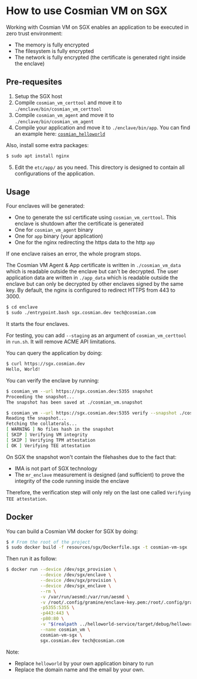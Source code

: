 # How to use Cosmian VM on SGX

Working with Cosmian VM on SGX enables an application to be executed in zero trust environment: 
- The memory is fully encrypted
- The filesystem is fully encrypted
- The network is fully encrypted (the certificate is generated right inside the enclave)

## Pre-requesites

1. Setup the SGX host
2. Compile `cosmian_vm_certtool` and move it to `./enclave/bin/cosmian_vm_certtool`
3. Compile `cosmian_vm_agent` and move it to `./enclave/bin/cosmian_vm_agent`
4. Compile your application and move it to `./enclave/bin/app`. You can find an example here: [`cosmian_helloworld`](https://github.com/Cosmian/helloworld-service)

Also, install some extra packages:

```sh
$ sudo apt install nginx
```
5. Edit the `etc/app/` as you need. This directory is designed to contain all configurations of the application. 

## Usage

Four enclaves will be generated:
- One to generate the ssl certificate using `cosmian_vm_certtool`. This enclave is shutdown after the certificate is generated
- One for `cosmian_vm_agent` binary
- One for `app` binary (your application)
- One for the nginx redirecting the https data to the http `app`

If one enclave raises an error, the whole program stops. 

The Cosmian VM Agent & App certificate is written in `./cosmian_vm_data` which is readable outside the enclave but can't be decrypted. 
The user application data are written in `./app_data` which is readable outside the enclave but can only be decrypted by other enclaves signed by the same key. 
By default, the nginx is configured to redirect HTTPS from 443 to 3000. 

```sh
$ cd enclave
$ sudo ./entrypoint.bash sgx.cosmian.dev tech@cosmian.com
```

It starts the four enclaves. 

For testing, you can add `--staging` as an argument of `cosmian_vm_certtool` in `run.sh`. It will remove ACME API limitations.

You can query the application by doing:

```sh
$ curl https://sgx.cosmian.dev
Hello, World!
```

You can verify the enclave by running:

```sh
$ cosmian_vm --url https://sgx.cosmian.dev:5355 snapshot 
Proceeding the snapshot...
The snapshot has been saved at ./cosmian_vm.snapshot

$ cosmian_vm --url https://sgx.cosmian.dev:5355 verify --snapshot ./cosmian_vm.snapshot
Reading the snapshot...
Fetching the collaterals...
[ WARNING ] No files hash in the snapshot
[ SKIP ] Verifying VM integrity
[ SKIP ] Verifying TPM attestation
[ OK ] Verifying TEE attestation
```

On SGX the snapshot won't contain the filehashes due to the fact that:
- IMA is not part of SGX technology
- The `mr_enclave` measurement is designed (and sufficient) to prove the integrity of the code running inside the enclave

Therefore, the verification step will only rely on the last one called `Verifying TEE attestation`.

## Docker

You can build a Cosmian VM docker for SGX by doing:

```sh
$ # From the root of the project
$ sudo docker build -f resources/sgx/Dockerfile.sgx -t cosmian-vm-sgx .
```

Then run it as follow:

```sh
$ docker run --device /dev/sgx_provision \
             --device /dev/sgx/enclave \
             --device /dev/sgx/provision \
             --device /dev/sgx_enclave \
             --rm \
             -v /var/run/aesmd:/var/run/aesmd \
             -v /root/.config/gramine/enclave-key.pem:/root/.config/gramine/enclave-key.pem \
             -p5355:5355 \
             -p443:443 \
             -p80:80 \
             -v "$(realpath ../helloworld-service/target/debug/helloworld)":/root/bin/app \
             --name cosmian_vm \
             cosmian-vm-sgx \
             sgx.cosmian.dev tech@cosmian.com
```

Note:
- Replace `helloworld` by your own application binary to run
- Replace the domain name and the email by your own.
